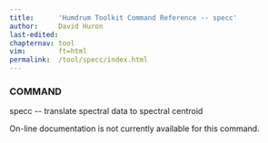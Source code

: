 ```yaml
---
title:		'Humdrum Toolkit Command Reference -- specc'
author:		David Huron
last-edited:
chapternav:	tool
vim:		ft=html
permalink:	/tool/specc/index.html
---
```


### COMMAND

<span class="tool">specc</span> -- translate spectral data to spectral centroid

On-line documentation is not currently available for this command.




